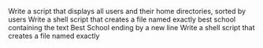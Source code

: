 Write a script that displays all users and their home directories, sorted by users
Write a shell script that creates a file named exactly best school containing the text Best School ending by a new line
Write a shell script that creates a file named exactly
